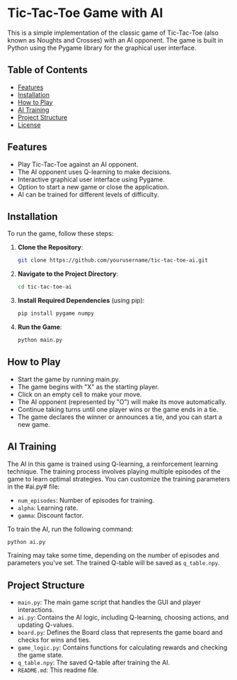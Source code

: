 # Tic-Tac-Toe Game with AI

This is a simple implementation of the classic game of Tic-Tac-Toe (also known as Noughts and Crosses) with an AI opponent. The game is built in Python using the Pygame library for the graphical user interface.

## Table of Contents

- [Features](#features)
- [Installation](#installation)
- [How to Play](#how-to-play)
- [AI Training](#ai-training)
- [Project Structure](#project-structure)
- [License](#license)

## Features

- Play Tic-Tac-Toe against an AI opponent.
- The AI opponent uses Q-learning to make decisions.
- Interactive graphical user interface using Pygame.
- Option to start a new game or close the application.
- AI can be trained for different levels of difficulty.

## Installation

To run the game, follow these steps:

1. **Clone the Repository**:
   ```bash
   git clone https://github.com/yourusername/tic-tac-toe-ai.git
    ```

2. **Navigate to the Project Directory**:
   ```bash
   cd tic-tac-toe-ai
    ```

3. **Install Required Dependencies** (using pip):
   ```bash
   pip install pygame numpy
    ```

4. **Run the Game**:
   ```bash
   python main.py
    ```

## How to Play

- Start the game by running main.py.
- The game begins with "X" as the starting player.
- Click on an empty cell to make your move.
- The AI opponent (represented by "O") will make its move automatically.
- Continue taking turns until one player wins or the game ends in a tie.
- The game declares the winner or announces a tie, and you can start a new game.

## AI Training

The AI in this game is trained using Q-learning, a reinforcement learning technique. The training process involves playing multiple episodes of the game to learn optimal strategies. You can customize the training parameters in the #ai.py# file:

- ```num_episodes```: Number of episodes for training.
- ```alpha```: Learning rate.
- ```gamma```: Discount factor.

To train the AI, run the following command:
```bash
python ai.py
```

Training may take some time, depending on the number of episodes and parameters you've set. The trained Q-table will be saved as ```q_table.npy```.

## Project Structure

- ```main.py```: The main game script that handles the GUI and player interactions.
- ```ai.py```: Contains the AI logic, including Q-learning, choosing actions, and updating Q-values.
- ```board.py```: Defines the Board class that represents the game board and checks for wins and ties.
- ```game_logic.py```: Contains functions for calculating rewards and checking the game state.
- ```q_table.npy```: The saved Q-table after training the AI.
- ```README.md```: This readme file.

